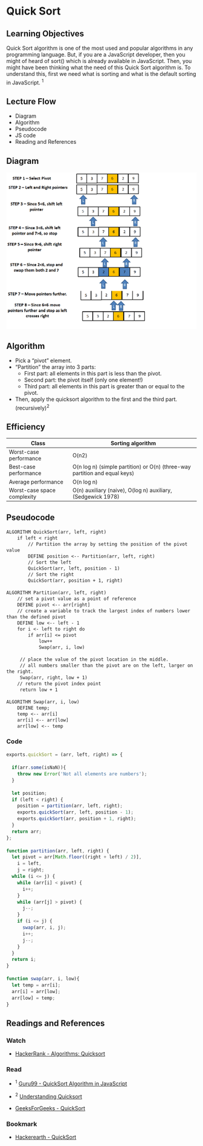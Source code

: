 # Quick Sort
## Learning Objectives
Quick Sort algorithm is one of the most used and popular algorithms in any programming language. But, if you are a JavaScript developer, then you might of heard of sort() which is already available in JavaScript. Then, you might have been thinking what the need of this Quick Sort algorithm is. To understand this, first we need what is sorting and what is the default sorting in JavaScript. <sup>1<sup>

## Lecture Flow
* Diagram
* Algorithm
* Pseudocode
* JS code
* Reading and References

## Diagram
![](./assets/quickSort.png)

## Algorithm
* Pick a “pivot” element.
* “Partition” the array into 3 parts:
  * First part: all elements in this part is less than the pivot.
  * Second part: the pivot itself (only one element!)
  * Third part: all elements in this part is greater than or equal to the pivot.
* Then, apply the quicksort algorithm to the first and the third part. (recursively)<sup>2<sup>

## Efficiency
|Class|	Sorting algorithm|
|---|---|
|Worst-case performance|	O(n2)|
|Best-case performance	|O(n log n) (simple partition) or O(n) (three-way partition and equal keys)
|Average performance|	O(n log n)|
|Worst-case space complexity|	O(n) auxiliary (naive), O(log n) auxiliary, (Sedgewick 1978)

## Pseudocode
```
ALGORITHM QuickSort(arr, left, right)
    if left < right
        // Partition the array by setting the position of the pivot value 
        DEFINE position <-- Partition(arr, left, right)
        // Sort the left
        QuickSort(arr, left, position - 1)
        // Sort the right
        QuickSort(arr, position + 1, right)

ALGORITHM Partition(arr, left, right)
    // set a pivot value as a point of reference
    DEFINE pivot <-- arr[right]
    // create a variable to track the largest index of numbers lower than the defined pivot
    DEFINE low <-- left - 1
    for i <- left to right do
        if arr[i] <= pivot
            low++
            Swap(arr, i, low)

     // place the value of the pivot location in the middle.
     // all numbers smaller than the pivot are on the left, larger on the right. 
     Swap(arr, right, low + 1)
    // return the pivot index point
     return low + 1

ALGORITHM Swap(arr, i, low)
    DEFINE temp;
    temp <-- arr[i]
    arr[i] <-- arr[low]
    arr[low] <-- temp
```

### Code
```Javascript
exports.quickSort = (arr, left, right) => {

  if(arr.some(isNaN)){
    throw new Error('Not all elements are numbers');
  }

  let position;
  if (left < right) {
    position = partition(arr, left, right);
    exports.quickSort(arr, left, position - 1);
    exports.quickSort(arr, position + 1, right);
  }
  return arr;
};

function partition(arr, left, right) {
  let pivot = arr[Math.floor((right + left) / 2)],
    i = left,
    j = right;
  while (i <= j) {
    while (arr[i] < pivot) {
      i++;
    }
    while (arr[j] > pivot) {
      j--;
    }
    if (i <= j) {
      swap(arr, i, j);
      i++;
      j--;
    }
  }
  return i;
}

function swap(arr, i, low){
  let temp = arr[i];
  arr[i] = arr[low];
  arr[low] = temp;
}
```

## Readings and References

### Watch
* [HackerRank - Algorithms: Quicksort](https://www.youtube.com/watch?v=SLauY6PpjW4&t=37s)

### Read
  * <sup>1</sup> [Guru99 - QuickSort Algorithm in JavaScript](https://www.guru99.com/quicksort-in-javascript.html)

  * <sup>2</sup> [Understanding Quicksort](https://me.dt.in.th/page/Quicksort/)

  * [GeeksForGeeks - QuickSort](https://www.geeksforgeeks.org/quick-sort/) 

### Bookmark
* [Hackerearth - QuickSort](https://www.hackerearth.com/practice/algorithms/sorting/quick-sort/tutorial/)

